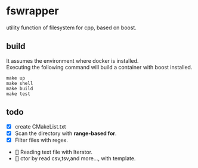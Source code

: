 # fswrapper
utility function of filesystem for cpp, based on boost.

## build

It assumes the environment where docker is installed.  
Executing the following command will build a container with boost installed.

```
make up
make shell
make build
make test
```

## todo

- [x] create CMakeList.txt
- [x] Scan the directory with **range-based for**.
- [x] Filter files with regex.
- [] Reading text file with Iterator.
- [] ctor by read csv,tsv,and more..., with template.
